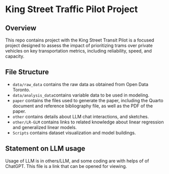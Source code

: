 # King Street Traffic Pilot Project

## Overview

This repo contains project with the King Street Transit Pilot is a focused project designed to assess the impact of prioritizing trams over private vehicles on key transportation metrics, including reliability, speed, and capacity. 

## File Structure

- `data/raw_data` contains the raw data as obtained from Open Data Toronto.
- `data/analysis_data`contains variable data to be used in modeling.
-  `paper` contains the files used to generate the paper, including the Quarto document and reference bibliography file, as well as the PDF of the paper. 
- `other` contains details about LLM chat interactions, and sketches.
- `other/LR-GLM` contains links to related knowledge about linear regression and generalized linear models.
- `Scripts` contains dataset visualization and model buildings.


## Statement on LLM usage

Usage of LLM is in others/LLM, and some coding are with helps of of ChatGPT. This file is a link that can be opened for viewing.
